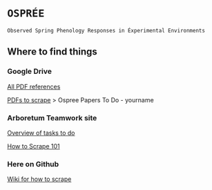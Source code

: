 # `OSPRÉE`
`Observed Spring Phenology Responses in Éxperimental Environments`

## Where to find things

### Google Drive
[All PDF references](https://drive.google.com/open?id=0B8nEumYJJb_4cS15ejVlX0Rkdms)

[PDFs to scrape](https://drive.google.com/drive/folders/0B3mqIwM06lEDelB3cXVwN09wbms) > Ospree Papers To Do - yourname

### Arboretum Teamwork site
[Overview of tasks to do](https://arboretum.teamwork.com/projects/186739/overview)

[How to Scrape 101](https://arboretum.teamwork.com/notebooks/105260)

### Here on Github

[Wiki for how to scrape](https://github.com/tsavas/budreview/wiki/Meta-analysis-database-work)
